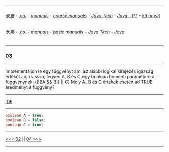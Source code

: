 
---

###### [改善](https://github.com/ttltrk/0C/blob/master/README.MD) - [.co.](https://github.com/ttltrk/PRG/blob/master/CODING.MD) - [manuals](https://github.com/ttltrk/PRG/blob/master/MAN.MD) - [course manuals](https://github.com/ttltrk/PRG/blob/master/COUR_MAN.MD) - [Java Tech](https://github.com/ttltrk/PRG/blob/master/JAVA/DOC/CM/JT.MD) - [Java - PT](https://github.com/ttltrk/PRG/blob/master/JAVA/DOC/BJM/TOMI/JJ.MD) - [5th meet](https://github.com/ttltrk/PRG/blob/master/JAVA/DOC/BJM/TOMI/05/05.MD) 

###### [改善](https://github.com/ttltrk/0C/blob/master/README.MD) - [.co.](https://github.com/ttltrk/PRG/blob/master/CODING.MD) - [manuals](https://github.com/ttltrk/PRG/blob/master/MAN.MD) - [basic manuals](https://github.com/ttltrk/PRG/blob/master/MANUALS.MD) - [Java Tech](https://github.com/ttltrk/PRG/blob/master/JAVA/DOC/JT/JT.MD) - [Java](https://github.com/ttltrk/PRG/blob/master/JAVA/DOC/OJM/OJM.MD)

---

### 03

---

Implementáljon le egy függvényt ami az alábbi logikai kifejezés igazság értékét adja vissza, legyen A, B és C egy boolean bementi 
paramétere a függvénynek: ((!(!A && B)) || C) Mely A, B és C értékek esetén ad TRUE eredményt a függvény?

---

[IDE](https://www.tutorialspoint.com/compile_java_online.php)

---

```java
boolean A = true;
boolean B = false;
boolean C = true;
```

---

[<<< 02](https://github.com/ttltrk/PRG/blob/master/JAVA/DOC/BJM/TOMI/05/02/02.MD) ||
[04 >>>](https://github.com/ttltrk/PRG/blob/master/JAVA/DOC/BJM/TOMI/05/04/04.MD)

---
